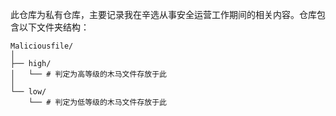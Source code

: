 
此仓库为私有仓库，主要记录我在辛选从事安全运营工作期间的相关内容。仓库包含以下文件夹结构：
````
Maliciousfile/
│
├── high/
│   └── # 判定为高等级的木马文件存放于此
│
└── low/
    └── # 判定为低等级的木马文件存放于此
````
